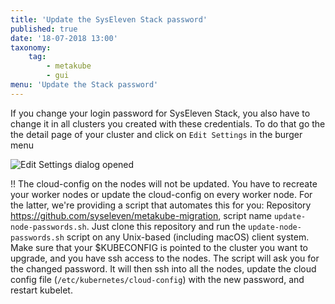 ```yaml
---
title: 'Update the SysEleven Stack password'
published: true
date: '18-07-2018 13:00'
taxonomy:
    tag:
        - metakube
        - gui
menu: 'Update the Stack password'
---
```


If you change your login password for SysEleven Stack, you also have to change it in all clusters you created with these credentials.
To do that go the the detail page of your cluster and click on `Edit Settings` in the burger menu

![Edit Settings dialog opened](image_edit-settings_01.png)

!! The cloud-config on the nodes will not be updated. You have to recreate your worker nodes or update the cloud-config on every
worker node. For the latter, we're providing a script that automates this for you: Repository
<https://github.com/syseleven/metakube-migration>, script name `update-node-passwords.sh`. Just clone this repository and run
the `update-node-passwords.sh` script on any Unix-based (including macOS) client system. Make sure that your $KUBECONFIG is
pointed to the cluster you want to upgrade, and you have ssh access to the nodes. The script will ask you for the changed
password. It will then ssh into all the nodes, update the cloud config file (`/etc/kubernetes/cloud-config`) with the
new password, and restart kubelet.